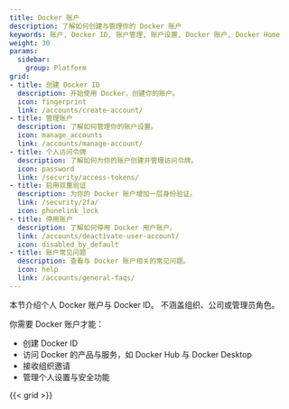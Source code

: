 ```yaml
---
title: Docker 账户
description: 了解如何创建与管理你的 Docker 账户
keywords: 账户, Docker ID, 账户管理, 账户设置, Docker 账户, Docker Home
weight: 30
params:
  sidebar:
    group: Platform
grid:
- title: 创建 Docker ID
  description: 开始使用 Docker，创建你的账户。
  icon: fingerprint
  link: /accounts/create-account/
- title: 管理账户
  description: 了解如何管理你的账户设置。
  icon: manage_accounts
  link: /accounts/manage-account/
- title: 个人访问令牌
  description: 了解如何为你的账户创建并管理访问令牌。
  icon: password
  link: /security/access-tokens/
- title: 启用双重验证
  description: 为你的 Docker 账户增加一层身份验证。
  link: /security/2fa/
  icon: phonelink_lock
- title: 停用账户
  description: 了解如何停用 Docker 用户账户。
  link: /accounts/deactivate-user-account/
  icon: disabled_by_default
- title: 账户常见问题
  description: 查看与 Docker 账户相关的常见问题。
  icon: help
  link: /accounts/general-faqs/
---
```


本节介绍个人 Docker 账户与 Docker ID。
不涵盖组织、公司或管理员角色。

你需要 Docker 账户才能：
- 创建 Docker ID
- 访问 Docker 的产品与服务，如 Docker Hub 与 Docker Desktop
- 接收组织邀请
- 管理个人设置与安全功能

{{< grid >}}
